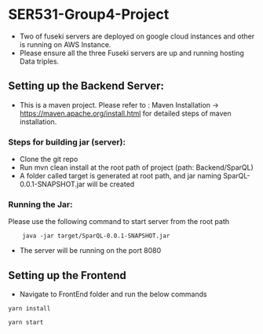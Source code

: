 # SER531-Group4-Project

- Two of fuseki servers are deployed on google cloud instances and other is running on AWS Instance.
- Please ensure all the three Fuseki servers are up and running hosting Data triples.


## Setting up the Backend Server:

- This is a maven project. Please refer to :  Maven Installation -> https://maven.apache.org/install.html
  for  detailed steps of maven installation.

### Steps for building jar (server):
- Clone the git repo  
- Run mvn clean install at the root path of project (path: Backend/SparQL)
- A folder called target is generated at root path, and jar naming SparQL-0.0.1-SNAPSHOT.jar will be created 


### Running the Jar:
 Please use the following command to start server from the root path
 
 ```
     java -jar target/SparQL-0.0.1-SNAPSHOT.jar
```

- The server will be running on  the port 8080


## Setting up the Frontend 
-  Navigate to FrontEnd folder and run the below commands
```
yarn install
```
```
yarn start
```
